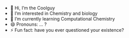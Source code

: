 - 👋 Hi, I’m the Coolguy
- 👀 I’m interested in Chemistry and biology
- 🌱 I’m currently learning Computational Chemistry
- 😄 Pronouns: ... ?
- ⚡ Fun fact: have you ever questioned your existence?

<!---
AmirH282/AmirH282 is an ✨ unspecial ✨ repository because its `README.md` (this file) appears on your GitHub profile.
You can click the Preview link to take a look at your changes.
--->
